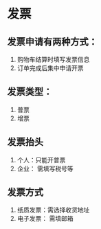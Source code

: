 # 发票

## 发票申请有两种方式：

1. 购物车结算时填写发票信息
2. 订单完成后集中申请开票

## 发票类型：

1. 普票
2. 增票

## 发票抬头

1. 个人：只能开普票
2. 企业： 需填写税号等

## 发票方式

1. 纸质发票：需选择收货地址
2. 电子发票： 需填邮箱